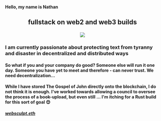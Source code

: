 #### Hello, my name is Nathan

## <p align="center">fullstack on web2 and web3 builds</p>

<p align="center">
  <a href="https://skillicons.dev">
    <img src="https://skillicons.dev/icons?i=solidity,react,nextjs,ts,js,tailwind,graphql,postgres,rust" />
  </a>
</p>

### I am currently passionate about protecting text from tyranny and disaster in decentralized and distributed ways

#### So what if you and your company do good? Someone else will run it one day. Someone you have yet to meet and therefore - can never trust. We need decentralization...

#### While I have stored The Gospel of John directly onto the blockchain, I do not think it is enough. I've worked towards allowing a council to oversee the process of a book-upload, but even still ... I'm itching for a Rust build for this sort of goal 😊

##### [websculpt.eth](https://etherscan.io/address/0x1e7aAbB9D0C701208E875131d0A1cFcDAba79350)

